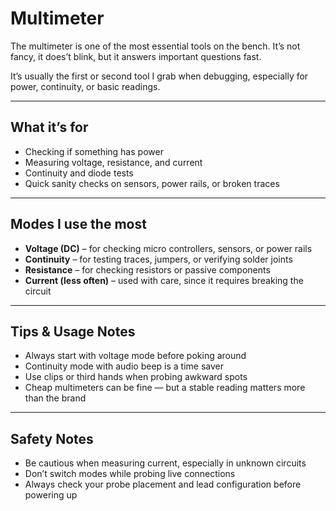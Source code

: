 
# Multimeter

The multimeter is one of the most essential tools on the bench. It’s not fancy, it does’t blink, but it answers important questions fast.

It’s usually the first or second tool I grab when debugging, especially for power, continuity, or basic readings.

---

## What it’s for

- Checking if something has power
- Measuring voltage, resistance, and current
- Continuity and diode tests
- Quick sanity checks on sensors, power rails, or broken traces

---

## Modes I use the most

- **Voltage (DC)** – for checking micro controllers, sensors, or power rails
- **Continuity** – for testing traces, jumpers, or verifying solder joints
- **Resistance** – for checking resistors or passive components
- **Current (less often)** – used with care, since it requires breaking the circuit

---

## Tips & Usage Notes

- Always start with voltage mode before poking around
- Continuity mode with audio beep is a time saver
- Use clips or third hands when probing awkward spots
- Cheap multimeters can be fine — but a stable reading matters more than the brand

---

## Safety Notes

- Be cautious when measuring current, especially in unknown circuits
- Don’t switch modes while probing live connections
- Always check your probe placement and lead configuration before powering up
